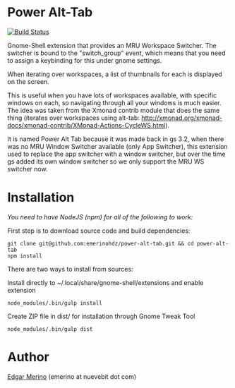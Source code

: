 # Power Alt-Tab
[![Build Status](https://travis-ci.org/emerinohdz/power-alt-tab.svg?branch=master)](https://travis-ci.org/emerinohdz/power-alt-tab)

Gnome-Shell extension that provides an MRU Workspace Switcher. The switcher
is bound to the "switch_group" event, which means that you need to assign
a keybinding for this under gnome settings.

When iterating over workspaces, a list of thumbnails for each is displayed 
on the screen.

This is useful when you have lots of workspaces available, with specific 
windows on each, so navigating through all your windows is much easier. 
The idea was taken from the Xmonad contrib module that does the same thing 
(iterates over workspaces using alt-tab: http://xmonad.org/xmonad-docs/xmonad-contrib/XMonad-Actions-CycleWS.html).

It is named Power Alt Tab because it was made back in gs 3.2, when there
was no MRU Window Switcher available (only App Switcher), this extension
used to replace the app switcher with a window switcher, but over the time
gs added its own window switcher so we only support the MRU WS switcher now.

# Installation

*You need to have NodeJS (npm) for all of the following to work:*

First step is to download source code and build dependencies:

    git clone git@github.com:emerinohdz/power-alt-tab.git && cd power-alt-tab
    npm install

There are two ways to install from sources:

Install directly to ~/.local/share/gnome-shell/extensions and enable extension

    node_modules/.bin/gulp install

Create ZIP file in dist/ for installation through Gnome Tweak Tool

    node_modules/.bin/gulp dist

# Author

[Edgar Merino](https://github.com/emerinohdz) (emerino at nuevebit dot com)
